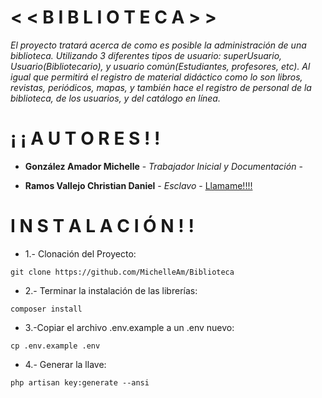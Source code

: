 # < < B I B L I O T E C A > >

*El proyecto tratará acerca de como es posible la administración de una biblioteca.*
*Utilizando 3 diferentes tipos de usuario: superUsuario, Usuario(Bibliotecario), y usuario común(Estudiantes, profesores, etc).*
*Al igual que permitirá el registro de material didáctico como lo son libros, revistas, periódicos, mapas, y también hace el registro de*
*personal de la biblioteca, de los usuarios, y del catálogo en línea.*


# ¡ ¡ A U T O R E S ! ! 

* **González Amador Michelle** - *Trabajador Inicial y Documentación* - 

* **Ramos Vallejo Christian Daniel** - *Esclavo* - [Llamame!!!!](https://www.facebook.com/michelle.amador182)

# I N S T A L A C I Ó N ! ! 
* 1.- Clonación del Proyecto: 
```
git clone https://github.com/MichelleAm/Biblioteca
```
* 2.- Terminar la instalación de las librerías:
```
composer install
```
* 3.-Copiar el archivo .env.example a un .env nuevo:
```
cp .env.example .env
```
* 4.- Generar la llave:
```
php artisan key:generate --ansi
```

